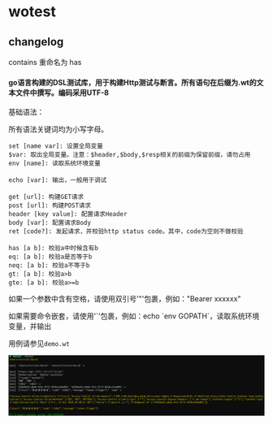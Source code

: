# wotest

## changelog

contains 重命名为 has

#### go语言构建的DSL测试库，用于构建Http测试与断言。所有语句在后缀为.wt的文本文件中撰写。编码采用UTF-8

基础语法：

所有语法关键词均为小写字母。

```
set [name var]: 设置全局变量
$var: 取出全局变量。注意：$header,$body,$resp相关的前缀为保留前缀，请勿占用
env [name]: 读取系统环境变量

echo [var]: 输出，一般用于调试

get [url]: 构建GET请求
post [url]: 构建POST请求
header [key value]: 配置请求Header
body [var]: 配置请求Body
ret [code?]: 发起请求，并校验http status code。其中，code为空则不做校验

has [a b]: 校验a中时候含有b
eq: [a b]: 校验a是否等于b
neq: [a b]: 校验a不等于b
gt: [a b]: 校验a>b
gte: [a b]: 校验a>=b
```

如果一个参数中含有空格，请使用双引号'"'包裹，例如："Bearer xxxxxx"

如果需要命令嵌套，请使用'\`'包裹，例如：echo \`env GOPATH\`，读取系统环境变量，并输出

用例请参见`demo.wt`

![demo](./demo.png)